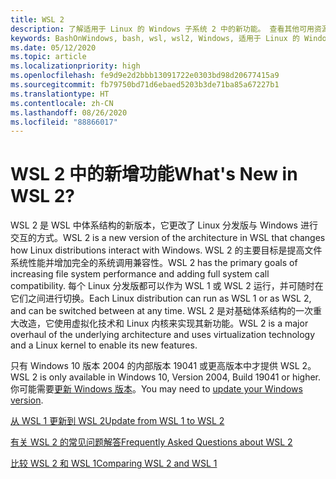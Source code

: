```yaml
---
title: WSL 2
description: 了解适用于 Linux 的 Windows 子系统 2 中的新功能。 查看其他可用资源，例如 WSL 版本更新方式和常见问题解答。
keywords: BashOnWindows, bash, wsl, wsl2, Windows, 适用于 Linux 的 Windows 子系统, windowssubsystem, ubuntu, debian, suse, Windows 10, 安装
ms.date: 05/12/2020
ms.topic: article
ms.localizationpriority: high
ms.openlocfilehash: fe9d9e2d2bbb13091722e0303bd98d20677415a9
ms.sourcegitcommit: fb79750bd71d6ebaed5203b3de71ba85a67227b1
ms.translationtype: HT
ms.contentlocale: zh-CN
ms.lasthandoff: 08/26/2020
ms.locfileid: "88866017"
---
```

# <a name="whats-new-in-wsl-2"></a><span data-ttu-id="0f936-105">WSL 2 中的新增功能</span><span class="sxs-lookup"><span data-stu-id="0f936-105">What's New in WSL 2?</span></span>

<span data-ttu-id="0f936-106">WSL 2 是 WSL 中体系结构的新版本，它更改了 Linux 分发版与 Windows 进行交互的方式。</span><span class="sxs-lookup"><span data-stu-id="0f936-106">WSL 2 is a new version of the architecture in WSL that changes how Linux distributions interact with Windows.</span></span> <span data-ttu-id="0f936-107">WSL 2 的主要目标是提高文件系统性能并增加完全的系统调用兼容性。</span><span class="sxs-lookup"><span data-stu-id="0f936-107">WSL 2 has the primary goals of increasing file system performance and adding full system call compatibility.</span></span> <span data-ttu-id="0f936-108">每个 Linux 分发版都可以作为 WSL 1 或 WSL 2 运行，并可随时在它们之间进行切换。</span><span class="sxs-lookup"><span data-stu-id="0f936-108">Each Linux distribution can run as WSL 1 or as WSL 2, and can be switched between at any time.</span></span> <span data-ttu-id="0f936-109">WSL 2 是对基础体系结构的一次重大改造，它使用虚拟化技术和 Linux 内核来实现其新功能。</span><span class="sxs-lookup"><span data-stu-id="0f936-109">WSL 2 is a major overhaul of the underlying architecture and uses virtualization technology and a Linux kernel to enable its new features.</span></span>

<span data-ttu-id="0f936-110">只有 Windows 10 版本 2004 的内部版本 19041 或更高版本中才提供 WSL 2。</span><span class="sxs-lookup"><span data-stu-id="0f936-110">WSL 2 is only available in Windows 10, Version 2004, Build 19041 or higher.</span></span> <span data-ttu-id="0f936-111">你可能需要[更新 Windows 版本](ms-settings:windowsupdate)。</span><span class="sxs-lookup"><span data-stu-id="0f936-111">You may need to [update your Windows version](ms-settings:windowsupdate).</span></span>

[<span data-ttu-id="0f936-112">从 WSL 1 更新到 WSL 2</span><span class="sxs-lookup"><span data-stu-id="0f936-112">Update from WSL 1 to WSL 2</span></span>](./install-win10.md#update-to-wsl-2)

[<span data-ttu-id="0f936-113">有关 WSL 2 的常见问题解答</span><span class="sxs-lookup"><span data-stu-id="0f936-113">Frequently Asked Questions about WSL 2</span></span>](./wsl2-faq.md)

[<span data-ttu-id="0f936-114">比较 WSL 2 和 WSL 1</span><span class="sxs-lookup"><span data-stu-id="0f936-114">Comparing WSL 2 and WSL 1</span></span>](./compare-versions.md)
